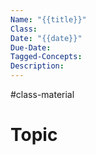 ```yaml
---
Name: "{{title}}"
Class: 
Date: "{{date}}"
Due-Date: 
Tagged-Concepts: 
Description:
---
```

#class-material 

# Topic